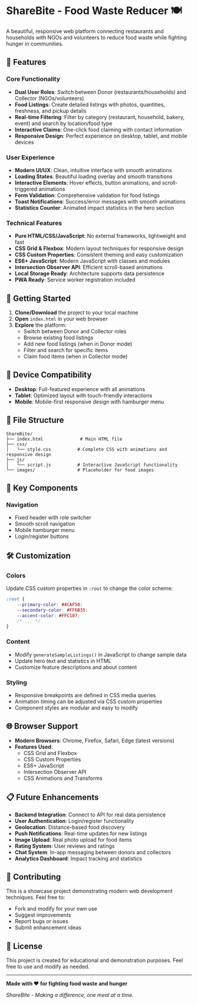 # ShareBite - Food Waste Reducer 🍽️

A beautiful, responsive web platform connecting restaurants and households with NGOs and volunteers to reduce food waste while fighting hunger in communities.

## 🌟 Features

### Core Functionality
- **Dual User Roles**: Switch between Donor (restaurants/households) and Collector (NGOs/volunteers)
- **Food Listings**: Create detailed listings with photos, quantities, freshness, and pickup details
- **Real-time Filtering**: Filter by category (restaurant, household, bakery, event) and search by location/food type
- **Interactive Claims**: One-click food claiming with contact information
- **Responsive Design**: Perfect experience on desktop, tablet, and mobile devices

### User Experience
- **Modern UI/UX**: Clean, intuitive interface with smooth animations
- **Loading States**: Beautiful loading overlay and smooth transitions
- **Interactive Elements**: Hover effects, button animations, and scroll-triggered animations
- **Form Validation**: Comprehensive validation for food listings
- **Toast Notifications**: Success/error messages with smooth animations
- **Statistics Counter**: Animated impact statistics in the hero section

### Technical Features
- **Pure HTML/CSS/JavaScript**: No external frameworks, lightweight and fast
- **CSS Grid & Flexbox**: Modern layout techniques for responsive design
- **CSS Custom Properties**: Consistent theming and easy customization
- **ES6+ JavaScript**: Modern JavaScript with classes and modules
- **Intersection Observer API**: Efficient scroll-based animations
- **Local Storage Ready**: Architecture supports data persistence
- **PWA Ready**: Service worker registration included

## 🚀 Getting Started

1. **Clone/Download** the project to your local machine
2. **Open** `index.html` in your web browser
3. **Explore** the platform:
   - Switch between Donor and Collector roles
   - Browse existing food listings
   - Add new food listings (when in Donor mode)
   - Filter and search for specific items
   - Claim food items (when in Collector mode)

## 📱 Device Compatibility

- **Desktop**: Full-featured experience with all animations
- **Tablet**: Optimized layout with touch-friendly interactions
- **Mobile**: Mobile-first responsive design with hamburger menu

## 🔧 File Structure

```
ShareBite/
├── index.html              # Main HTML file
├── css/
│   └── style.css          # Complete CSS with animations and responsive design
├── js/
│   └── script.js          # Interactive JavaScript functionality
└── images/                # Placeholder for food images
```

## 🎯 Key Components

### Navigation
- Fixed header with role switcher
- Smooth scroll navigation
- Mobile hamburger menu
- Login/register buttons


## 🛠️ Customization

### Colors
Update CSS custom properties in `:root` to change the color scheme:
```css
:root {
    --primary-color: #4CAF50;
    --secondary-color: #FF6B35;
    --accent-color: #FFC107;
    /* ... */
}
```

### Content
- Modify `generateSampleListings()` in JavaScript to change sample data
- Update hero text and statistics in HTML
- Customize feature descriptions and about content

### Styling
- Responsive breakpoints are defined in CSS media queries
- Animation timing can be adjusted via CSS custom properties
- Component styles are modular and easy to modify

## 🌐 Browser Support

- **Modern Browsers**: Chrome, Firefox, Safari, Edge (latest versions)
- **Features Used**:
  - CSS Grid and Flexbox
  - CSS Custom Properties
  - ES6+ JavaScript
  - Intersection Observer API
  - CSS Animations and Transforms

## 📋 Future Enhancements

- **Backend Integration**: Connect to API for real data persistence
- **User Authentication**: Login/register functionality
- **Geolocation**: Distance-based food discovery
- **Push Notifications**: Real-time updates for new listings
- **Image Upload**: Real photo upload for food items
- **Rating System**: User reviews and ratings
- **Chat System**: In-app messaging between donors and collectors
- **Analytics Dashboard**: Impact tracking and statistics

## 🤝 Contributing

This is a showcase project demonstrating modern web development techniques. Feel free to:
- Fork and modify for your own use
- Suggest improvements
- Report bugs or issues
- Submit enhancement ideas

## 📄 License

This project is created for educational and demonstration purposes. Feel free to use and modify as needed.

---

**Made with ❤️ for fighting food waste and hunger**

*ShareBite - Making a difference, one meal at a time.*